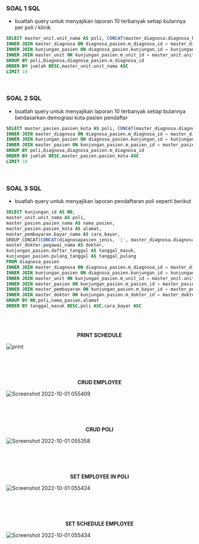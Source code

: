 ### SOAL 1 SQL

- buatlah query untuk menyajikan laporan 10 terbanyak setiap bulannya per poli / klinik


```sql
SELECT master_unit.unit_nama AS poli, CONCAT(master_diagnosa.diagnosa_kode, '  ', master_diagnosa.diagnosa_name)  AS Diagnosa ,COUNT(*) AS jumlah FROM diagnosa_pasien
INNER JOIN master_diagnosa ON diagnosa_pasien.m_diagnosa_id = master_diagnosa.diagnosa_id
INNER JOIN kunjungan_pasien ON diagnosa_pasien.kunjungan_id = kunjungan_pasien.pendaftaran_id
INNER JOIN master_unit ON kunjungan_pasien.m_unit_id = master_unit.unit_id
GROUP BY poli,Diagnosa,diagnosa_pasien.m_diagnosa_id
ORDER BY jumlah DESC,master_unit.unit_nama ASC
LIMIT 10
```

<br>

### SOAL 2 SQL

- buatlah query untuk menyajikan laporan 10 terbanyak setiap bulannya berdasarkan demograsi kota pasien pendaftar

```sql
SELECT master_pasien.pasien_kota AS poli, CONCAT(master_diagnosa.diagnosa_kode, '  ', master_diagnosa.diagnosa_name)  AS Diagnosa ,COUNT(*) AS jumlah FROM diagnosa_pasien
INNER JOIN master_diagnosa ON diagnosa_pasien.m_diagnosa_id = master_diagnosa.diagnosa_id
INNER JOIN kunjungan_pasien ON diagnosa_pasien.kunjungan_id = kunjungan_pasien.pendaftaran_id
INNER JOIN master_pasien ON kunjungan_pasien.m_pasien_id = master_pasien.pasien_id
GROUP BY poli,Diagnosa,diagnosa_pasien.m_diagnosa_id
ORDER BY jumlah DESC,master_pasien.pasien_kota ASC
LIMIT 10
```

<br>

### SOAL 3 SQL

- buatlah query untuk menyajikan laporan pendaftaran poli seperti berikut

```sql
SELECT kunjungan_id AS NO,
master_unit.unit_nama AS poli,
master_pasien.pasien_nama AS nama_pasien,
master_pasien.pasien_kota AS alamat, 
master_pembayaran.bayar_nama AS cara_bayar,
GROUP_CONCAT(CONCAT(diagnosapasien_jenis, '|', master_diagnosa.diagnosa_name)  SEPARATOR ', ') AS diagnosa,
master_dokter.pegawai_nama AS dokter,
kunjungan_pasien.daftar_tanggal AS tanggal_masuk,
kunjungan_pasien.pulang_tanggal AS tanggal_pulang
FROM diagnosa_pasien 
INNER JOIN master_diagnosa ON diagnosa_pasien.m_diagnosa_id = master_diagnosa.diagnosa_id
INNER JOIN kunjungan_pasien ON diagnosa_pasien.kunjungan_id = kunjungan_pasien.pendaftaran_id
INNER JOIN master_unit ON kunjungan_pasien.m_unit_id = master_unit.unit_id
INNER JOIN master_pasien ON kunjungan_pasien.m_pasien_id = master_pasien.pasien_id
INNER JOIN master_pembayaran ON kunjungan_pasien.m_bayar_id = master_pembayaran.bayar_id
INNER JOIN master_dokter ON kunjungan_pasien.m_dokter_id = master_dokter.pegawai_id
GROUP BY NO,poli,nama_pasien,alamat
ORDER BY tanggal_masuk DESC,poli ASC,cara_bayar ASC
```

<br><br>
<p align="center">
    <b>PRINT SCHEDULE</b>
</p>


![print](https://user-images.githubusercontent.com/37862470/193366489-8b897bcc-000e-4fa7-aaed-cb392a571e0b.png)

<br>
<br>
<br>
<p align="center">
    <b>
    CRUD EMPLOYEE
    </b>
</p>

![Screenshot 2022-10-01 055409](https://user-images.githubusercontent.com/37862470/193366987-f5413933-4c76-403d-97ee-e4fd55db83ce.png)

<br>
<br>
<br>
<p align="center">
    <b>
    CRUD POLI
    </b>
</p>

![Screenshot 2022-10-01 055358](https://user-images.githubusercontent.com/37862470/193367252-6a785f22-d342-4bc7-a255-f13dbc38c8ac.png)

<br>
<br>
<br>
<p align="center">
    <b>
    SET EMPLOYEE IN POLI
    </b>
</p>

![Screenshot 2022-10-01 055424](https://user-images.githubusercontent.com/37862470/193367387-0dff4908-d549-4249-a688-2cf0d5e087ef.png)

<br>
<br>
<br>
<p align="center">
    <b>
    SET SCHEDULE EMPLOYEE
    </b>
</p>

![Screenshot 2022-10-01 055434](https://user-images.githubusercontent.com/37862470/193367451-60632d45-3c64-4eed-a9cc-f835c009eee9.png)



